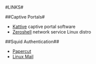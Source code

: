 #LINKS#



##Captive Portals#
- [Kattive](http://freecode.com/projects/kattive) captive portal software
- [Zeroshell](http://en.wikipedia.org/wiki/Zeroshell) network service Linux distro



##Squid Authentication##

- [Papercut](http://www.papercut.com/kb/Main/ConfiguringSquidProxyToAuthenticateWithActiveDirectory)
- [Linux Mail](http://www.linuxmail.info/squid-active-directory-integration/)

